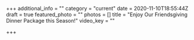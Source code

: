+++
additional_info = ""
category = "current"
date = 2020-11-10T18:55:44Z
draft = true
featured_photo = ""
photos = []
title = "Enjoy Our Friendsgiving Dinner Package this Season!"
video_key = ""

+++
